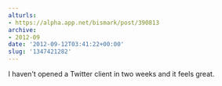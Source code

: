 ```yaml
---
alturls:
- https://alpha.app.net/bismark/post/390813
archive:
- 2012-09
date: '2012-09-12T03:41:22+00:00'
slug: '1347421282'
---
```


I haven't opened a Twitter client in two weeks and it feels great.

